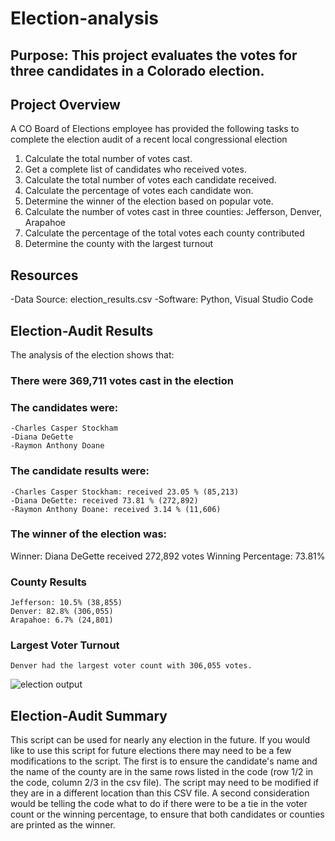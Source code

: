 # Election-analysis
## Purpose: This project evaluates the votes for three candidates in a Colorado election.  
## Project Overview
A CO Board of Elections employee has provided the following tasks to complete the election audit of a recent local congressional election
1. Calculate the total number of votes cast.
2. Get a complete list of candidates who received votes.
3. Calculate the total number of votes each candidate received.
4. Calculate the percentage of votes each candidate won.
5. Determine the winner of the election based on popular vote.
6. Calculate the number of votes cast in three counties: Jefferson, Denver, Arapahoe
7. Calculate the percentage of the total votes each county contributed
8. Determine the county with the largest turnout

## Resources
-Data Source: election_results.csv
-Software: Python, Visual Studio Code

## Election-Audit Results
The analysis of the election shows that:
### There were 369,711 votes cast in the election
### The candidates were:
    -Charles Casper Stockham
    -Diana DeGette
    -Raymon Anthony Doane
### The candidate results were:
    -Charles Casper Stockham: received 23.05 % (85,213)
    -Diana DeGette: received 73.81 % (272,892)
    -Raymon Anthony Doane: received 3.14 % (11,606)
### The winner of the election was:
   Winner: Diana DeGette 
   received 272,892 votes
   Winning Percentage: 73.81%
### County Results
    Jefferson: 10.5% (38,855)
    Denver: 82.8% (306,055)
    Arapahoe: 6.7% (24,801)
### Largest Voter Turnout
    Denver had the largest voter count with 306,055 votes.
    
  ![election output](https://user-images.githubusercontent.com/91269696/149407731-05e20be2-a4fe-4371-9cdb-7cc9b6789df9.PNG)
 
## Election-Audit Summary
This script can be used for nearly any election in the future.  If you would like to use this script for future elections there may need to be a few modifications to the script.
The first is to ensure the candidate's name and the name of the county are in the same rows listed in the code (row 1/2 in the code, column 2/3 in the csv file).  The script may need to be modified if they are in a different location than this CSV file.  A second consideration would be telling the code what to do if there were to be a tie in the voter count or the winning percentage, to ensure that both candidates or counties are printed as the winner.
